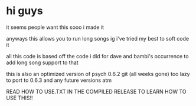 # hi guys

it seems people want this sooo i made it

anyways this allows you to run long songs ig
i've tried my best to soft code it

all this code is based off the code i did for dave and bambi's occurrence to add long song support to that

this is also an optimized version of psych 0.6.2 git (all weeks gone) 
too lazy to port to 0.6.3 and any future versions atm

READ HOW TO USE.TXT IN THE COMPILED RELEASE TO LEARN HOW TO USE THIS!!